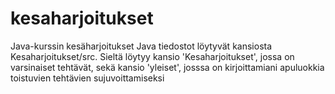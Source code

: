 # kesaharjoitukset
Java-kurssin kesäharjoitukset
Java tiedostot löytyvät kansiosta Kesaharjoitukset/src.
Sieltä löytyy kansio 'Kesaharjoitukset', jossa on varsinaiset tehtävät, sekä kansio 
'yleiset', josssa on kirjoittamiani apuluokkia toistuvien tehtävien sujuvoittamiseksi
